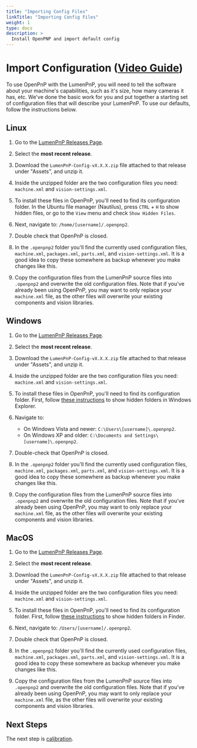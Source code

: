 ```yaml
---
title: "Importing Config Files"
linkTitle: "Importing Config Files"
weight: 1
type: docs
description: >
  Install OpenPNP and import default config
---
```


# Import Configuration ([Video Guide](https://youtu.be/DUt_FHVjnwY?si=TI5k7xmZR0c6S1o4&t=236))

To use OpenPnP with the LumenPnP, you will need to tell the software about your machine's capabilities, such as it's size, how many cameras it has, etc. We've done the basic work for you and put together a starting set of configuration files that will describe your LumenPnP. To use our defaults, follow the instructions below.

## Linux

1. Go to the [LumenPnP Releases Page](https://github.com/opulo-inc/lumenpnp/releases).

2. Select the **most recent release**.

3. Download the `LumenPnP-Config-vX.X.X.zip` file attached to that release under "Assets", and unzip it.

4. Inside the unzipped folder are the two configuration files you need: `machine.xml` and `vision-settings.xml`.

5. To install these files in OpenPnP, you'll need to find its configuration folder. In the Ubuntu file manager (Nautilus), press `CTRL` + `H` to show hidden files, or go to the `View` menu and check `Show Hidden Files`.

6. Next, navigate to: `/home/[username]/.openpnp2`.

7. Double check that OpenPnP is closed.

8. In the `.openpnp2` folder you'll find the currently used configuration files, `machine.xml`, `packages.xml`, `parts.xml`, and `vision-settings.xml`. It is a good idea to copy these somewhere as backup whenever you make changes like this.

9. Copy the configuration files from the LumenPnP source files into `.openpnp2` and overwrite the old configuration files. Note that if you've already been using OpenPnP, you may want to only replace your `machine.xml` file, as the other files will overwrite your existing components and vision libraries.

## Windows

1. Go to the [LumenPnP Releases Page](https://github.com/opulo-inc/lumenpnp/releases).

2. Select the **most recent release**.

3. Download the `LumenPnP-Config-vX.X.X.zip` file attached to that release under "Assets", and unzip it.

4. Inside the unzipped folder are the two configuration files you need: `machine.xml` and `vision-settings.xml`.

5. To install these files in OpenPnP, you'll need to find its configuration folder. First, follow [these instructions](https://support.microsoft.com/en-us/windows/show-hidden-files-0320fe58-0117-fd59-6851-9b7f9840fdb2) to show hidden folders in Windows Explorer.

6. Navigate to:
    - On Windows Vista and newer: `C:\Users\[username]\.openpnp2`.
    - On Windows XP and older: `C:\Documents and Settings\[username]\.openpnp2`.

7. Double-check that OpenPnP is closed.

8. In the `.openpnp2` folder you'll find the currently used configuration files, `machine.xml`, `packages.xml`, `parts.xml`, and `vision-settings.xml`. It is a good idea to copy these somewhere as backup whenever you make changes like this.

9. Copy the configuration files from the LumenPnP source files into `.openpnp2` and overwrite the old configuration files. Note that if you've already been using OpenPnP, you may want to only replace your `machine.xml` file, as the other files will overwrite your existing components and vision libraries.

## MacOS

1. Go to the [LumenPnP Releases Page](https://github.com/opulo-inc/lumenpnp/releases).

2. Select the **most recent release**.

3. Download the `LumenPnP-Config-vX.X.X.zip` file attached to that release under "Assets", and unzip it.

4. Inside the unzipped folder are the two configuration files you need: `machine.xml` and `vision-settings.xml`.

5. To install these files in OpenPnP, you'll need to find its configuration folder. First, follow [these instructions](https://www.macworld.com/article/671158/how-to-show-hidden-files-on-a-mac.html) to show hidden folders in Finder.

6. Next, navigate to: `/Users/[username]/.openpnp2`.

7. Double check that OpenPnP is closed.

8. In the `.openpnp2` folder you'll find the currently used configuration files, `machine.xml`, `packages.xml`, `parts.xml`, and `vision-settings.xml`. It is a good idea to copy these somewhere as backup whenever you make changes like this.

9. Copy the configuration files from the LumenPnP source files into `.openpnp2` and overwrite the old configuration files. Note that if you've already been using OpenPnP, you may want to only replace your `machine.xml` file, as the other files will overwrite your existing components and vision libraries.

## Next Steps

The next step is [calibration](../../calibration/index.md).
